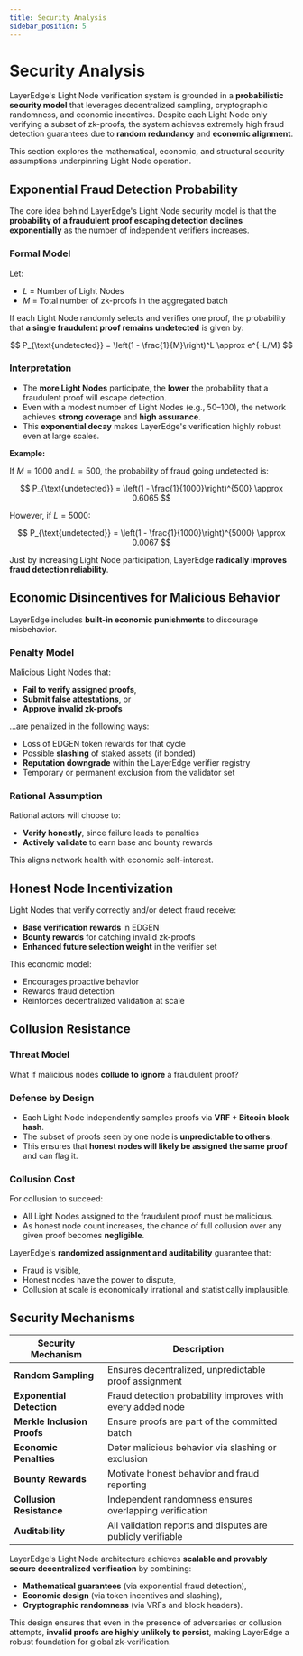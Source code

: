 ```yaml
---
title: Security Analysis
sidebar_position: 5
---
```


# Security Analysis

LayerEdge's Light Node verification system is grounded in a **probabilistic security model** that leverages decentralized sampling, cryptographic randomness, and economic incentives. Despite each Light Node only verifying a subset of zk-proofs, the system achieves extremely high fraud detection guarantees due to **random redundancy** and **economic alignment**.

This section explores the mathematical, economic, and structural security assumptions underpinning Light Node operation.

## Exponential Fraud Detection Probability

The core idea behind LayerEdge's Light Node security model is that the **probability of a fraudulent proof escaping detection declines exponentially** as the number of independent verifiers increases.

### Formal Model

Let:

* $L$ = Number of Light Nodes
* $M$ = Total number of zk-proofs in the aggregated batch

If each Light Node randomly selects and verifies one proof, the probability that **a single fraudulent proof remains undetected** is given by:

$$
P_{\text{undetected}} = \left(1 - \frac{1}{M}\right)^L \approx e^{-L/M}
$$

### Interpretation

* The **more Light Nodes** participate, the **lower** the probability that a fraudulent proof will escape detection.
* Even with a modest number of Light Nodes (e.g., 50–100), the network achieves **strong coverage** and **high assurance**.
* This **exponential decay** makes LayerEdge's verification highly robust even at large scales.

**Example:**

If $M=1000$ and $L=500$, the probability of fraud going undetected is:

$$
P_{\text{undetected}} = \left(1 - \frac{1}{1000}\right)^{500} \approx 0.6065
$$

However, if $L=5000$:

$$
P_{\text{undetected}} = \left(1 - \frac{1}{1000}\right)^{5000} \approx 0.0067
$$

Just by increasing Light Node participation, LayerEdge **radically improves fraud detection reliability**.

## Economic Disincentives for Malicious Behavior

LayerEdge includes **built-in economic punishments** to discourage misbehavior.

### Penalty Model

Malicious Light Nodes that:

* **Fail to verify assigned proofs**,
* **Submit false attestations**, or
* **Approve invalid zk-proofs**

...are penalized in the following ways:

* Loss of EDGEN token rewards for that cycle
* Possible **slashing** of staked assets (if bonded)
* **Reputation downgrade** within the LayerEdge verifier registry
* Temporary or permanent exclusion from the validator set

### Rational Assumption

Rational actors will choose to:

* **Verify honestly**, since failure leads to penalties
* **Actively validate** to earn base and bounty rewards

This aligns network health with economic self-interest.

## Honest Node Incentivization

Light Nodes that verify correctly and/or detect fraud receive:

* **Base verification rewards** in EDGEN
* **Bounty rewards** for catching invalid zk-proofs
* **Enhanced future selection weight** in the verifier set

This economic model:

* Encourages proactive behavior
* Rewards fraud detection
* Reinforces decentralized validation at scale

## Collusion Resistance

### Threat Model

What if malicious nodes **collude to ignore** a fraudulent proof?

### Defense by Design

* Each Light Node independently samples proofs via **VRF + Bitcoin block hash**.
* The subset of proofs seen by one node is **unpredictable to others**.
* This ensures that **honest nodes will likely be assigned the same proof** and can flag it.

### Collusion Cost

For collusion to succeed:

* All Light Nodes assigned to the fraudulent proof must be malicious.
* As honest node count increases, the chance of full collusion over any given proof becomes **negligible**.

LayerEdge's **randomized assignment and auditability** guarantee that:

* Fraud is visible,
* Honest nodes have the power to dispute,
* Collusion at scale is economically irrational and statistically implausible.

## Security Mechanisms

| Security Mechanism | Description |
|-------------------|-------------|
| **Random Sampling** | Ensures decentralized, unpredictable proof assignment |
| **Exponential Detection** | Fraud detection probability improves with every added node |
| **Merkle Inclusion Proofs** | Ensure proofs are part of the committed batch |
| **Economic Penalties** | Deter malicious behavior via slashing or exclusion |
| **Bounty Rewards** | Motivate honest behavior and fraud reporting |
| **Collusion Resistance** | Independent randomness ensures overlapping verification |
| **Auditability** | All validation reports and disputes are publicly verifiable |

LayerEdge's Light Node architecture achieves **scalable and provably secure decentralized verification** by combining:

* **Mathematical guarantees** (via exponential fraud detection),
* **Economic design** (via token incentives and slashing),
* **Cryptographic randomness** (via VRFs and block headers).

This design ensures that even in the presence of adversaries or collusion attempts, **invalid proofs are highly unlikely to persist**, making LayerEdge a robust foundation for global zk-verification. 